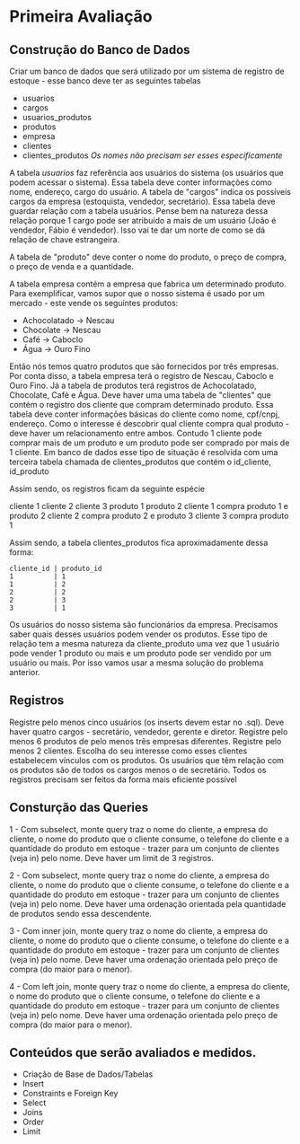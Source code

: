 # Primeira Avaliação


## Construção do Banco de Dados


Criar um banco de dados que será utilizado por um sistema de registro de estoque - esse banco deve ter as seguintes tabelas
* usuarios
* cargos
* usuarios_produtos
* produtos
* empresa
* clientes
* clientes_produtos
*Os nomes não precisam ser esses especificamente*


A tabela *usuarios* faz referência aos usuários do sistema (os usuários que podem acessar o sistema). Essa tabela deve conter informações como nome, endereço, cargo do usuário.
A tabela de "cargos" indica os possíveis cargos da empresa (estoquista, vendedor, secretário). Essa tabela deve guardar relação com a tabela usuários. Pense bem na natureza dessa relação porque 1 cargo pode ser atribuído a mais de um usuário (João é vendedor, Fábio é vendedor). Isso vai te dar um norte de como se dá relação de chave estrangeira.


A tabela de "produto" deve conter o nome do produto, o preço de compra, o preço de venda e a quantidade.


A tabela empresa contém a empresa que fabrica um determinado produto. Para exemplificar, vamos supor que o nosso sistema é usado por um mercado - este vende os seguintes produtos:


* Achocolatado -> Nescau
* Chocolate -> Nescau
* Café -> Caboclo
* Água -> Ouro Fino


Então nós temos quatro produtos que são fornecidos por três empresas. Por conta disso, a tabela empresa terá o registro de Nescau, Caboclo e Ouro Fino. Já a tabela de produtos terá registros de Achocolatado, Chocolate, Café e Água. Deve haver uma uma tabela de "clientes" que contém o registro dos cliente que compram determinado produto. Essa tabela deve conter informações básicas do cliente como nome, cpf/cnpj, endereço. Como o interesse é descobrir qual cliente compra qual produto - deve haver um relacionamento entre ambos. Contudo 1 cliente pode comprar mais de um produto e um produto pode ser comprado por mais de 1 cliente. Em banco de dados esse tipo de situação é resolvida com uma terceira tabela chamada de clientes_produtos que contém o id_cliente, id_produto


Assim sendo, os registros ficam da seguinte espécie


cliente 1
cliente 2
cliente 3
produto 1
produto 2
cliente 1 compra produto 1 e produto 2
cliente 2 compra produto 2 e produto 3
cliente 3 compra produto 1


Assim sendo, a tabela clientes_produtos fica aproximadamente dessa forma:


```
cliente_id | produto_id
1          | 1
1          | 2
2          | 2
2          | 3
3          | 1
```


Os usuários do nosso sistema são funcionários da empresa. Precisamos saber quais desses usuários podem vender os produtos. Esse tipo de relação tem a mesma natureza da cliente_produto uma vez que 1 usuário pode vender 1 produto ou mais e um produto pode ser vendido por um usuário ou mais. Por isso vamos usar a mesma solução do problema anterior.


## Registros


Registre pelo menos cinco usuários (os inserts devem estar no .sql).
Deve haver quatro cargos - secretário, vendedor, gerente e diretor.
Registre pelo menos 6 produtos de pelo menos três empresas diferentes.
Registre pelo menos 2 clientes. Escolha do seu interesse como esses clientes estabelecem vínculos com os produtos.
Os usuários que têm relação com os produtos são de todos os cargos menos o de secretário.
Todos os registros precisam ser feitos da forma mais eficiente possível


## Consturção das Queries


1 - Com subselect, monte query traz o nome do cliente, a empresa do cliente, o nome do produto que o cliente consume, o telefone do cliente e a quantidade do produto em estoque - trazer para um conjunto de clientes (veja in) pelo nome. Deve haver um limit de 3 registros.

2 - Com subselect, monte query traz o nome do cliente, a empresa do cliente, o nome do produto que o cliente consume, o telefone do cliente e a quantidade do produto em estoque - trazer para um conjunto de clientes (veja in) pelo nome. Deve haver uma ordenação orientada pela quantidade de produtos sendo essa descendente.

3 - Com inner join, monte query traz o nome do cliente, a empresa do cliente, o nome do produto que o cliente consume, o telefone do cliente e a quantidade do produto em estoque - trazer para um conjunto de clientes (veja in) pelo nome. Deve haver uma ordenação orientada pelo preço de compra (do maior para o menor).
 
4 - Com left join, monte query traz o nome do cliente, a empresa do cliente, o nome do produto que o cliente consume, o telefone do cliente e a quantidade do produto em estoque - trazer para um conjunto de clientes (veja in) pelo nome. Deve haver uma ordenação orientada pelo preço de compra (do maior para o menor).

 
## Conteúdos que serão avaliados e medidos.

* Criação de Base de Dados/Tabelas
* Insert
* Constraints e Foreign Key
* Select
* Joins
* Order
* Limit
 
 

